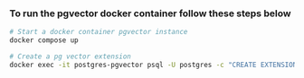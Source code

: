 
### To run the pgvector docker container follow these steps below

```bash
# Start a docker container pgvector instance 
docker compose up
```

```bash
# Create a pg vector extension
docker exec -it postgres-pgvector psql -U postgres -c "CREATE EXTENSION vector"
```



